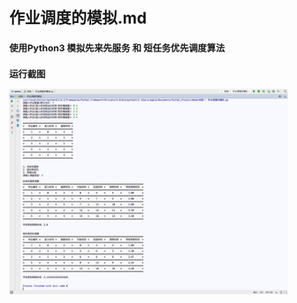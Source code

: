 # 作业调度的模拟.md
### 使用Python3 模拟先来先服务 和 短任务优先调度算法
### 运行截图
<img src="https://github.com/cstd-tudoudou/Fragmented-files/blob/master/img/%E5%B1%8F%E5%B9%95%E5%BF%AB%E7%85%A7%202017-05-20%20%E4%B8%8A%E5%8D%889.07.41.png?raw=true">
